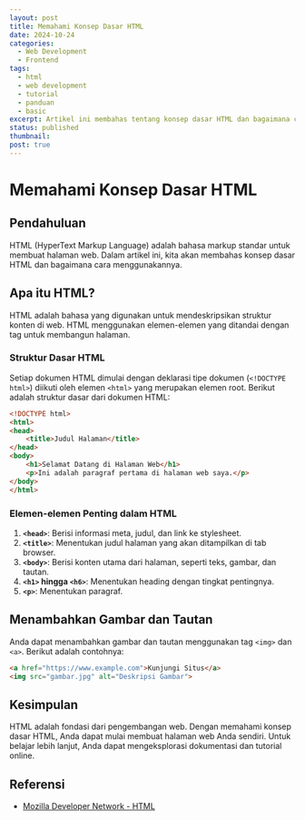 ```yaml
---
layout: post
title: Memahami Konsep Dasar HTML
date: 2024-10-24
categories:
  - Web Development
  - Frontend
tags:
  - html
  - web development
  - tutorial
  - panduan
  - basic
excerpt: Artikel ini membahas tentang konsep dasar HTML dan bagaimana cara menggunakannya untuk membangun halaman web.
status: published
thumbnail: 
post: true
---
```


# Memahami Konsep Dasar HTML

## Pendahuluan

HTML (HyperText Markup Language) adalah bahasa markup standar untuk membuat halaman web. Dalam artikel ini, kita akan membahas konsep dasar HTML dan bagaimana cara menggunakannya.

## Apa itu HTML?

HTML adalah bahasa yang digunakan untuk mendeskripsikan struktur konten di web. HTML menggunakan elemen-elemen yang ditandai dengan tag untuk membangun halaman.

### Struktur Dasar HTML

Setiap dokumen HTML dimulai dengan deklarasi tipe dokumen (`<!DOCTYPE html>`) diikuti oleh elemen `<html>` yang merupakan elemen root. Berikut adalah struktur dasar dari dokumen HTML:

```html
<!DOCTYPE html>
<html>
<head>
    <title>Judul Halaman</title>
</head>
<body>
    <h1>Selamat Datang di Halaman Web</h1>
    <p>Ini adalah paragraf pertama di halaman web saya.</p>
</body>
</html>
```

### Elemen-elemen Penting dalam HTML

1. **`<head>`**: Berisi informasi meta, judul, dan link ke stylesheet.
2. **`<title>`**: Menentukan judul halaman yang akan ditampilkan di tab browser.
3. **`<body>`**: Berisi konten utama dari halaman, seperti teks, gambar, dan tautan.
4. **`<h1>` hingga `<h6>`**: Menentukan heading dengan tingkat pentingnya.
5. **`<p>`**: Menentukan paragraf.

## Menambahkan Gambar dan Tautan

Anda dapat menambahkan gambar dan tautan menggunakan tag `<img>` dan `<a>`. Berikut adalah contohnya:

```html
<a href="https://www.example.com">Kunjungi Situs</a>
<img src="gambar.jpg" alt="Deskripsi Gambar">
```

## Kesimpulan

HTML adalah fondasi dari pengembangan web. Dengan memahami konsep dasar HTML, Anda dapat mulai membuat halaman web Anda sendiri. Untuk belajar lebih lanjut, Anda dapat mengeksplorasi dokumentasi dan tutorial online.

## Referensi

- [Mozilla Developer Network - HTML](https://developer.mozilla.org/en-US/docs/Web/HTML)
